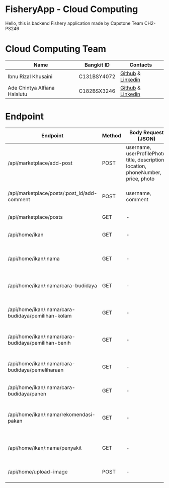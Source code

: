# FisheryApp - Cloud Computing
Hello, this is backend Fishery application made by Capstone Team CH2-PS246

# Cloud Computing Team

|  Name | Bangkit ID | Contacts |
| ------------ | ------------ | ------------ |
| Ibnu Rizal Khusaini | C131BSY4072	 | [Github](https://github.com/ibnurizalkhusaini) & [Linkedin](www.linkedin.com/in/ibnu-rizal-khusaini-0b5b08276)  |
| Ade Chintya Alfiana Halalutu | C182BSX3246	| [Github](https://github.com/chintya3) & [Linkedin](https://www.linkedin.com/in/ade-chintya-alfiana-halalutu-663534284/) |


# Endpoint

|  Endpoint | Method | Body Request (JSON) | Description |
| ------------ | ------------ | ------------ | ------------ |
| /api/marketplace/add-post | POST	 | username, userProfilePhoto, title, description, location, phoneNumber, price, photo  | POST request for add post on marketplace |
| /api/marketplace/posts/:post_id/add-comment | POST	| username, comment | POST request for add comment on post |
| /api/marketplace/posts | GET	| - | GET request to retrieve all post |
| /api/home/ikan | GET	| - | GET request to retrieve menu of types fish |
| /api/home/ikan/:nama | GET	| - | GET request to retrieve menu from specified fish |
| /api/home/ikan/:nama/cara-budidaya | GET	| - | GET request to retrieve submenu from specified fish |
| /api/home/ikan/:nama/cara-budidaya/pemilihan-kolam | GET	| - | GET request to retrieve selection pool for specified fish |
| /api/home/ikan/:nama/cara-budidaya/pemilihan-benih | GET	| - | GET request to retrieve selection seed for specified fish |
| /api/home/ikan/:nama/cara-budidaya/pemeliharaan | GET	| - | GET request to retrieve maintenance for specified fish |
| /api/home/ikan/:nama/cara-budidaya/panen | GET	| - | GET request to retrieve harvest for specified fish |
| /api/home/ikan/:nama/rekomendasi-pakan | GET	| - | GET request to retrieve recommendation food for specified fish |
| /api/home/ikan/:nama/penyakit | GET	| - | GET request to retrieve desease from specified fish |
| /api/home/upload-image | POST	| - | POST request to upload fish photo |

